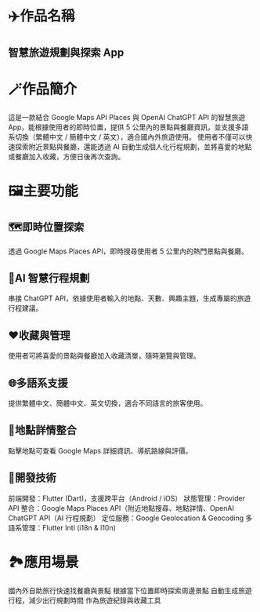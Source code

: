 # ✈️作品名稱
## 智慧旅遊規劃與探索 App

# 🪄作品簡介
這是一款結合 Google Maps API Places 與 OpenAI ChatGPT API 的智慧旅遊 App，能根據使用者的即時位置，提供 5 公里內的景點與餐廳資訊，並支援多語系切換（繁體中文 / 簡體中文 / 英文），適合國內外旅遊使用。
使用者不僅可以快速探索附近景點與餐廳，還能透過 AI 自動生成個人化行程規劃，並將喜愛的地點或餐廳加入收藏，方便日後再次查詢。

# 🖼️主要功能
## 🗺️即時位置探索
透過 Google Maps Places API，即時搜尋使用者 5 公里內的熱門景點與餐廳。

## 🧠AI 智慧行程規劃
串接 ChatGPT API，依據使用者輸入的地點、天數、興趣主題，生成專屬的旅遊行程建議。

## ❤️收藏與管理
使用者可將喜愛的景點與餐廳加入收藏清單，隨時瀏覽與管理。

## 🌐多語系支援
提供繁體中文、簡體中文、英文切換，適合不同語言的旅客使用。

## 🎡地點詳情整合
點擊地點可查看 Google Maps 詳細資訊、導航路線與評價。

## 🌟開發技術
前端開發：Flutter (Dart)，支援跨平台（Android / iOS）
狀態管理：Provider
API 整合：Google Maps Places API（附近地點搜尋、地點詳情、OpenAI ChatGPT API（AI 行程規劃）
定位服務：Google Geolocation & Geocoding
多語系管理：Flutter Intl (i18n & l10n)

# 🏞️應用場景
國內外自助旅行快速找餐廳與景點
根據當下位置即時探索周邊景點
自動生成旅遊行程，減少出行規劃時間
作為旅遊紀錄與收藏工具
